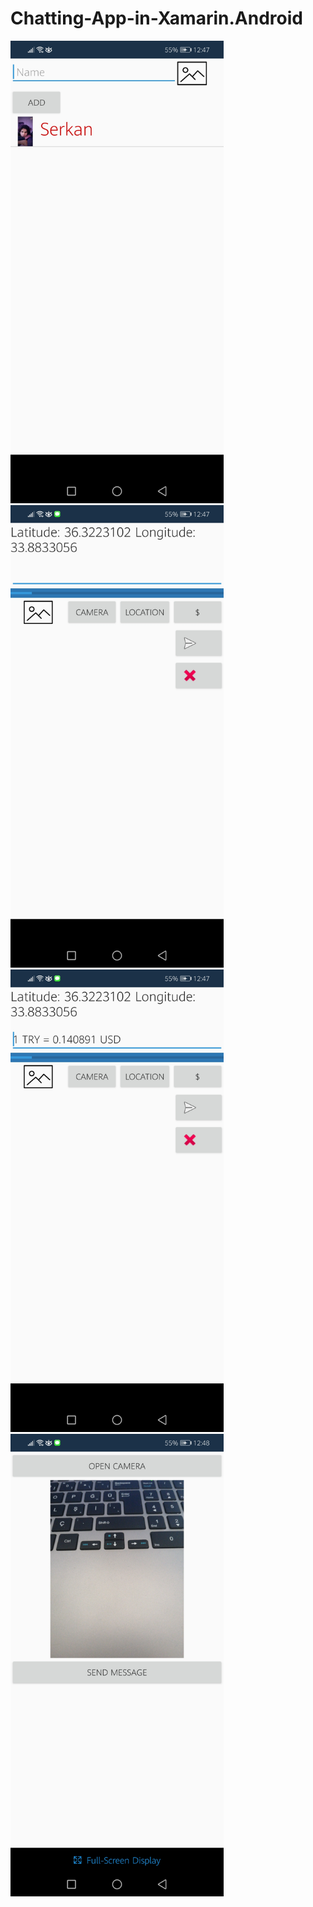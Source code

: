 # Chatting-App-in-Xamarin.Android
<img src="/Screenshots/1.jpg" with="360" height="740">  <img src="/Screenshots/2.jpg" with="360" height="740">
<img src="/Screenshots/3.jpg" with="360" height="740">  <img src="/Screenshots/4.jpg" with="360" height="740">

